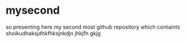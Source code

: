 # mysecond
so presenting here my second most github repository which containts shoikudhaksjdhkfhksjnkdjn jhkjfh gkjg
